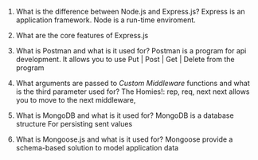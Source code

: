 1. What is the difference between Node.js and Express.js?
  Express is an application framework.
  Node is a run-time enviroment.

2. What are the core features of Express.js
3. What is Postman and what is it used for?
  Postman is a program for api development.
  It allows you to use Put | Post | Get | Delete from the program

4. What arguments are passed to _Custom Middleware_ functions and what is the third parameter used for?
  The Homies!:
    rep, req, next
  next allows you to move to the next middleware,

5. What is MongoDB and what is it used for?
  MongoDB is a database structure
  For persisting sent values

6. What is Mongoose.js and what is it used for?
  Mongoose provide a schema-based solution to model application data